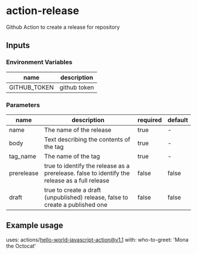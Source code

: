 # action-release

Github Action to create a release for repository

## Inputs

### Environment Variables

| name | description |
|------|-------------|
| GITHUB_TOKEN | github token |

### Parameters

| name | description | required | default |
|------|-------------|----------|---------|
| name | The name of the release | true | - |
| body | Text describing the contents of the tag | true | - |
| tag_name | The name of the tag | true | - |
| prerelease | true to identify the release as a prerelease. false to identify the release as a full release | false | false |
| draft | true to create a draft (unpublished) release, false to create a published one | false | false |

## Example usage

uses: actions/hello-world-javascript-action@v1.1
with:
  who-to-greet: 'Mona the Octocat'